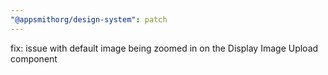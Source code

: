 ```yaml
---
"@appsmithorg/design-system": patch
---
```


fix: issue with default image being zoomed in on the Display Image Upload component
